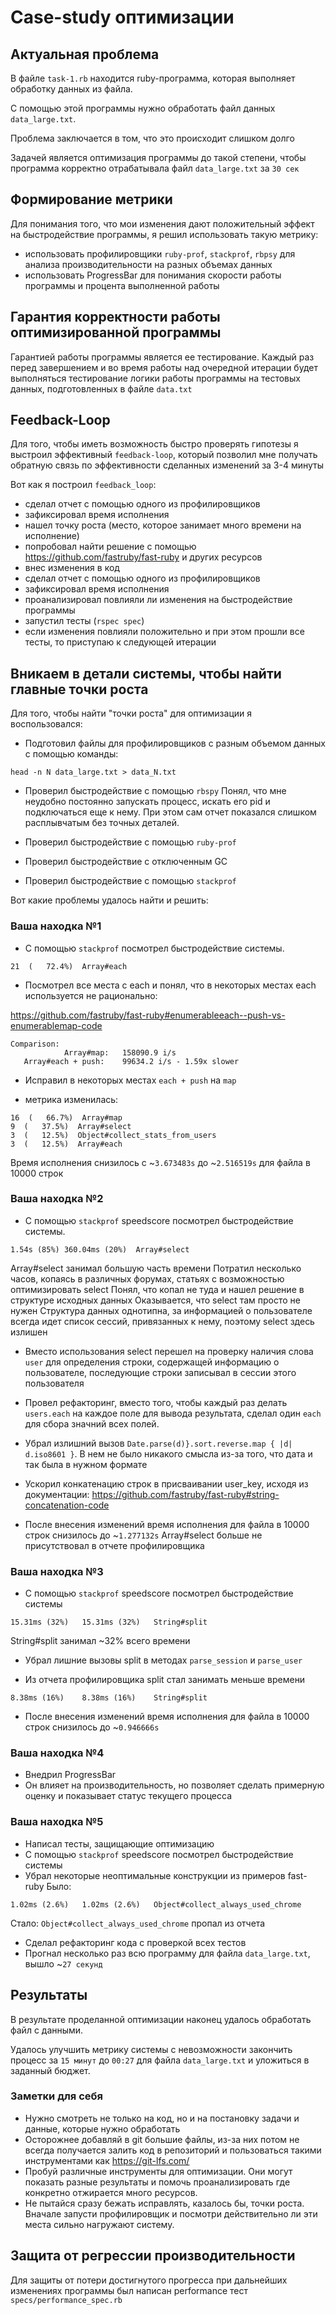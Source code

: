 # Case-study оптимизации

## Актуальная проблема

В файле `task-1.rb` находится ruby-программа, которая выполняет обработку данных из файла.

С помощью этой программы нужно обработать файл данных `data_large.txt`.

Проблема заключается в том, что это происходит слишком долго

Задачей является оптимизация программы до такой степени, чтобы программа корректно отрабатывала файл `data_large.txt` за `30 сек`

## Формирование метрики

Для понимания того, что мои изменения дают положительный эффект на быстродействие программы, я решил использовать такую метрику:
- использовать профилировщики `ruby-prof`, `stackprof`, `rbpsy` для анализа производительности на разных объемах данных
- использовать ProgressBar для понимания скорости работы программы и процента выполненной работы

## Гарантия корректности работы оптимизированной программы

Гарантией работы программы является ее тестирование. Каждый раз перед завершением и во время работы над очередной итерации будет выполняться тестирование логики работы программы на тестовых данных, подготовленных в файле `data.txt`

## Feedback-Loop
Для того, чтобы иметь возможность быстро проверять гипотезы я выстроил эффективный `feedback-loop`, который позволил мне получать обратную связь по эффективности сделанных изменений за 3-4 минуты

Вот как я построил `feedback_loop`:
- сделал отчет с помощью одного из профилировщиков
- зафиксировал время исполнения
- нашел точку роста (место, которое занимает много времени на исполнение)
- попробовал найти решение с помощью https://github.com/fastruby/fast-ruby и других ресурсов
- внес изменения в код
- сделал отчет с помощью одного из профилировщиков
- зафиксировал время исполнения
- проанализировал повлияли ли изменения на быстродействие программы
- запустил тесты (`rspec spec`)
- если изменения повлияли положительно и при этом прошли все тесты, то приступаю к следующей итерации

## Вникаем в детали системы, чтобы найти главные точки роста

Для того, чтобы найти "точки роста" для оптимизации я воспользовался:

- Подготовил файлы для профилировщиков с разным объемом данных с помощью команды:
```
head -n N data_large.txt > data_N.txt
```

- Проверил быстродействие с помощью `rbspy`
Понял, что мне неудобно постоянно запускать процесс, искать его pid и подключаться еще к нему.
При этом сам отчет показался слишком расплывчатым без точных деталей.

- Проверил быстродействие с помощью `ruby-prof`

- Проверил быстродействие с отключенным GC

- Проверил быстродействие с помощью `stackprof`

Вот какие проблемы удалось найти и решить:

### Ваша находка №1
- С помощью `stackprof` посмотрел быстродействие системы.
```
21  (   72.4%)  Array#each
```
- Посмотрел все места с each и понял, что в некоторых местах each используется не рационально:

https://github.com/fastruby/fast-ruby#enumerableeach--push-vs-enumerablemap-code

```
Comparison:
            Array#map:   158090.9 i/s
   Array#each + push:    99634.2 i/s - 1.59x slower
```

- Исправил в некоторых местах `each + push` на `map`

- метрика изменилась:
```
16  (   66.7%)  Array#map
9  (   37.5%)  Array#select
3  (   12.5%)  Object#collect_stats_from_users
3  (   12.5%)  Array#each
```

Время исполнения снизилось с ~`3.673483s` до ~`2.516519s` для файла в 10000 строк

### Ваша находка №2
- С помощью `stackprof` speedscore посмотрел быстродействие системы.
```
1.54s (85%)	360.04ms (20%)	Array#select
```
Array#select занимал большую часть времени
Потратил несколько часов, копаясь в различных форумах, статьях с возможностью оптимизировать select
Понял, что копал не туда и нашел решение в структуре исходных данных
Оказывается, что select там просто не нужен
Структура данных однотипна, за информацией о пользователе всегда идет список сессий, привязанных к нему, поэтому select здесь излишен

- Вместо использования select перешел на проверку наличия слова `user` для определения строки, содержащей информацию о пользователе, последующие строки записывал в сессии этого пользователя
- Провел рефакторинг, вместо того, чтобы каждый раз делать `users.each` на каждое поле для вывода результата, сделал один `each` для сбора значний всех полей.
- Убрал излишний вызов `Date.parse(d)}.sort.reverse.map { |d| d.iso8601 }`. В нем не было никакого смысла из-за того, что дата и так была в нужном формате
- Ускорил конкатенацию строк в присваивании user_key, исходя из документации: https://github.com/fastruby/fast-ruby#string-concatenation-code

- После внесения изменений время исполнения для файла в 10000 строк снизилось до ~`1.277132s`
Array#select больше не присутствовал в отчете профилировщика

### Ваша находка №3
- С помощью `stackprof` speedscore посмотрел быстродействие системы
```
15.31ms (32%)	15.31ms (32%)	String#split
```
String#split занимал ~32% всего времени
- Убрал лишние вызовы split в методах `parse_session` и `parse_user`

- Из отчета профилировщика split стал занимать меньше времени
```
8.38ms (16%)	8.38ms (16%)	String#split
```
- После внесения изменений время исполнения для файла в 10000 строк снизилось до ~`0.946666s`

### Ваша находка №4
- Внедрил ProgressBar
- Он влияет на производительность, но позволяет сделать примерную оценку и показывает статус текущего процесса

### Ваша находка №5
- Написал тесты, защищающие оптимизацию
- С помощью `stackprof` speedscore посмотрел быстродействие системы
- Убрал некоторые неоптимальные конструкции из примеров fast-ruby
Было:
```
1.02ms (2.6%)	1.02ms (2.6%)	Object#collect_always_used_chrome
```
Стало:
`Object#collect_always_used_chrome` пропал из отчета
- Сделал рефакторинг кода с проверкой всех тестов
- Прогнал несколько раз всю программу для файла `data_large.txt`, вышло ~`27 секунд`

## Результаты
В результате проделанной оптимизации наконец удалось обработать файл с данными.

Удалось улучшить метрику системы с невозможности закончить процесс за `15 минут` до `00:27` для файла `data_large.txt` и уложиться в заданный бюджет.

### Заметки для себя
- Нужно смотреть не только на код, но и на постановку задачи и данные, которые нужно обработать
- Осторожнее добавляй в git большие файлы, из-за них потом не всегда получается залить код в репозиторий и пользоваться такими инструментами как https://git-lfs.com/
- Пробуй различные инструменты для оптимизации. Они могут показать разные результаты и помочь проанализировать где конкретно отжирается много ресурсов.
- Не пытайся сразу бежать исправлять, казалось бы, точки роста. Вначале запусти профилировщик и посмотри действительно ли эти места сильно нагружают систему.

## Защита от регрессии производительности
Для защиты от потери достигнутого прогресса при дальнейших изменениях программы был написан performance тест `specs/performance_spec.rb`
